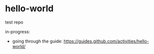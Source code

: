# hello-world
test repo

in-progress:
  - going through the guide: https://guides.github.com/activities/hello-world/
